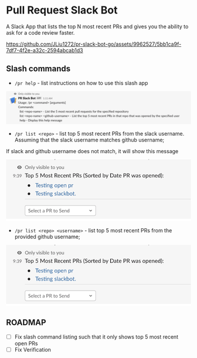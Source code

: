 # Pull Request Slack Bot

A Slack App that lists the top N most recent PRs and gives you the ability to ask for a code review faster.

https://github.com/JLiu1272/pr-slack-bot-go/assets/9962527/5bb1ca9f-7df7-4f2e-a32c-2594abcab1d3

## Slash commands

- `/pr help` - list instructions on how to use this slash app

![pr help command](docs/pr_help.png)

- `/pr list <repo>` - list top 5 most recent PRs from the slack username. Assuming that the slack username matches github username;

If slack and github username does not match, it will show this message

![pr list repo](docs/pr_list.png)

- `/pr list <repo> <username>` - list top 5 most recent PRs from the provided github username;

![pr help command](docs/pr_list.png)

## ROADMAP

- [ ] Fix slash command listing such that it only shows top 5 most recent open PRs
- [ ] Fix Verification
